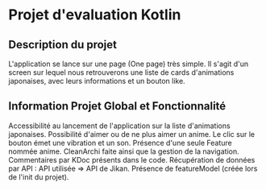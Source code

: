 # Projet d'evaluation Kotlin

## Description du projet

L'application se lance sur une page (One page) très simple. Il s'agit d'un screen sur lequel nous retrouverons une liste de cards d'animations japonaises, avec leurs informations et un bouton like.

## Information Projet Global et Fonctionnalité

Accessibilité au lancement de l'application sur la liste d'animations japonaises.
Possibilité d'aimer ou de ne plus aimer un anime.
Le clic sur le bouton émet une vibration et un son.
Présence d'une seule Feature nommée anime.
CleanArchi faite ainsi que la gestion de la navigation.
Commentaires par KDoc présents dans le code.
Récupération de données par API : API utilisée => API de Jikan.
Présence de featureModel (créée lors de l'init du projet).





